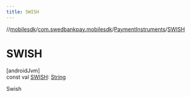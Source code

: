 ```yaml
---
title: SWISH
---
```

//[mobilesdk](../../../index.html)/[com.swedbankpay.mobilesdk](../index.html)/[PaymentInstruments](index.html)/[SWISH](-s-w-i-s-h.html)



# SWISH



[androidJvm]\
const val [SWISH](-s-w-i-s-h.html): [String](https://kotlinlang.org/api/latest/jvm/stdlib/kotlin/-string/index.html)



Swish




